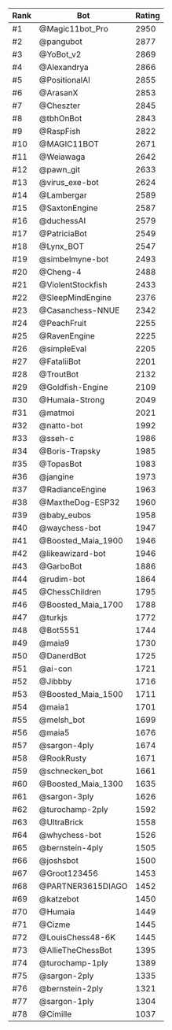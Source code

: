 Rank|Bot|Rating
---|---|---
#1|@Magic11bot_Pro|2950
#2|@pangubot|2877
#3|@YoBot_v2|2869
#4|@Alexandrya|2866
#5|@PositionalAI|2855
#6|@ArasanX|2853
#7|@Cheszter|2845
#8|@tbhOnBot|2843
#9|@RaspFish|2822
#10|@MAGIC11BOT|2671
#11|@Weiawaga|2642
#12|@pawn_git|2633
#13|@virus_exe-bot|2624
#14|@Lambergar|2589
#15|@SaxtonEngine|2587
#16|@duchessAI|2579
#17|@PatriciaBot|2549
#18|@Lynx_BOT|2547
#19|@simbelmyne-bot|2493
#20|@Cheng-4|2488
#21|@ViolentStockfish|2433
#22|@SleepMindEngine|2376
#23|@Casanchess-NNUE|2342
#24|@PeachFruit|2255
#25|@RavenEngine|2225
#26|@simpleEval|2205
#27|@FataliiBot|2201
#28|@TroutBot|2132
#29|@Goldfish-Engine|2109
#30|@Humaia-Strong|2049
#31|@matmoi|2021
#32|@natto-bot|1992
#33|@sseh-c|1986
#34|@Boris-Trapsky|1985
#35|@TopasBot|1983
#36|@jangine|1973
#37|@RadianceEngine|1963
#38|@MaxtheDog-ESP32|1960
#39|@baby_eubos|1958
#40|@waychess-bot|1947
#41|@Boosted_Maia_1900|1946
#42|@likeawizard-bot|1946
#43|@GarboBot|1886
#44|@rudim-bot|1864
#45|@ChessChildren|1795
#46|@Boosted_Maia_1700|1788
#47|@turkjs|1772
#48|@Bot5551|1744
#49|@maia9|1730
#50|@DanerdBot|1725
#51|@ai-con|1721
#52|@Jibbby|1716
#53|@Boosted_Maia_1500|1711
#54|@maia1|1701
#55|@melsh_bot|1699
#56|@maia5|1676
#57|@sargon-4ply|1674
#58|@RookRusty|1671
#59|@schnecken_bot|1661
#60|@Boosted_Maia_1300|1635
#61|@sargon-3ply|1626
#62|@turochamp-2ply|1592
#63|@UltraBrick|1558
#64|@whychess-bot|1526
#65|@bernstein-4ply|1505
#66|@joshsbot|1500
#67|@Groot123456|1453
#68|@PARTNER3615DIAGO|1452
#69|@katzebot|1450
#70|@Humaia|1449
#71|@Cizme|1445
#72|@LouisChess48-6K|1445
#73|@AllieTheChessBot|1395
#74|@turochamp-1ply|1389
#75|@sargon-2ply|1335
#76|@bernstein-2ply|1321
#77|@sargon-1ply|1304
#78|@Cimille|1037
